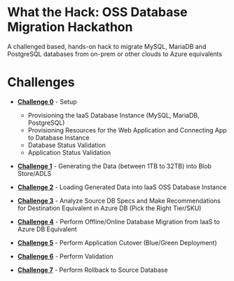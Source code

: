 # What the Hack: OSS Database Migration Hackathon
A challenged based, hands-on hack to migrate MySQL, MariaDB and PostgreSQL databases from on-prem or other clouds to Azure equivalents

# Challenges

- [**Challenge 0**](./Student/Guides/challenge00.md) - Setup

  - Provisioning the IaaS Database Instance (MySQL, MariaDB, PostgreSQL)
  - Provisioning Resources for the Web Application and Connecting App to Database Instance
  - Database Status Validation
  - Application Status Validation

- [**Challenge 1**](./Student/Guides/challenge01.md) - Generating the Data (between 1TB to 32TB) into Blob Store/ADLS
- [**Challenge 2**](./Student/Guides/challenge02.md) - Loading Generated Data into IaaS OSS Database Instance
- [**Challenge 3**](./Student/Guides/challenge03.md) - Analyze Source DB Specs and Make Recommendations for Destination Equivalent in Azure DB (Pick the Right Tier/SKU)
- [**Challenge 4**](./Student/Guides/challenge04.md) - Perform Offline/Online Database Migration from IaaS to Azure DB Equivalent
- [**Challenge 5**](./Student/Guides/challenge05.md) - Perform Application Cutover (Blue/Green Deployment)
- [**Challenge 6**](./Student/Guides/challenge06.md) - Perform Validation 
- [**Challenge 7**](./Student/Guides/challenge07.md) - Perform Rollback to Source Database 
